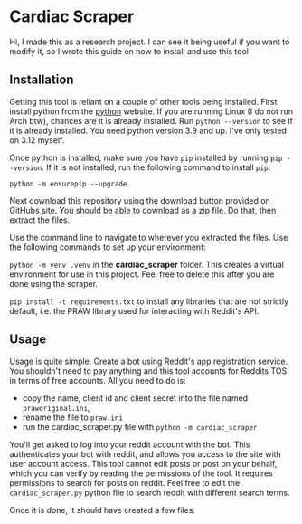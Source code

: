 # Cardiac Scraper

Hi, I made this as a research project. I can see it being useful if you want to modify it, so I wrote this guide on how to install and use this tool

## Installation

Getting this tool is reliant on a couple of other tools being installed. First install python from the [python](www.python.org) website. If you are running Linux (I do not run Arch btw), chances are it is already installed. Run `python --version` to see if it is already installed. You need python version 3.9 and up. I've only tested on 3.12 myself. 

Once python is installed, make sure you have `pip` installed by running `pip --version`. If it is not installed, run the following command to install `pip`:

`python -m ensurepip --upgrade`

Next download this repository using the download button provided on GitHubs site. You should be able to download as a zip file. Do that, then extract the files. 

Use the command line to navigate to wherever you extracted the files. Use the following commands to set up your environment:

`python -m venv .venv` in the **cardiac_scraper** folder. This creates a virtual environment for use in this project. Feel free to delete this after you are done using the scraper.

`pip install -t requirements.txt` to install any libraries that are not strictly default, i.e. the PRAW library used for interacting with Reddit's API.

## Usage

Usage is quite simple. Create a bot using Reddit's app registration service. You shouldn't need to pay anything and this tool accounts for Reddits TOS in terms of free accounts. All you need to do is: 

- copy the name, client id and client secret into the file named `praworiginal.ini`, 
- rename the file to `praw.ini`
- run the cardiac_scraper.py file with `python -m cardiac_scraper`

You'll get asked to log into your reddit account with the bot. This authenticates your bot with reddit, and allows you access to the site with user account access. This tool cannot edit posts or post on your behalf, which you can verify by reading the permissions of the tool. It requires permissions to search for posts on reddit. Feel free to edit the `cardiac_scraper.py` python file to search reddit with different search terms.

Once it is done, it should have created a few files.